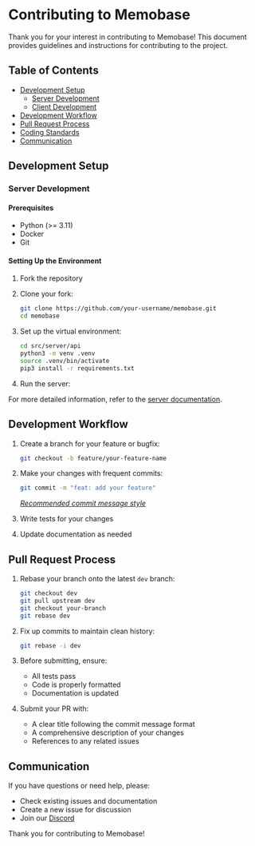 # Contributing to Memobase

Thank you for your interest in contributing to Memobase! This document provides guidelines and instructions for contributing to the project.

## Table of Contents
- [Development Setup](#development-setup)
  - [Server Development](#server-development)
  - [Client Development](#client-development)
- [Development Workflow](#development-workflow)
- [Pull Request Process](#pull-request-process)
- [Coding Standards](#coding-standards)
- [Communication](#communication)

## Development Setup

### Server Development

#### Prerequisites
- Python (>= 3.11)
- Docker
- Git

#### Setting Up the Environment
1. Fork the repository
2. Clone your fork:
   ```bash
   git clone https://github.com/your-username/memobase.git
   cd memobase
   ```

3. Set up the virtual environment:
   ```bash
   cd src/server/api
   python3 -m venv .venv
   source .venv/bin/activate
   pip3 install -r requirements.txt
   ```

4. Run the server:

For more detailed information, refer to the [server documentation](https://github.com/memodb-io/memobase/blob/main/src/server/readme.md).


## Development Workflow

1. Create a branch for your feature or bugfix:
   ```bash
   git checkout -b feature/your-feature-name
   ```

2. Make your changes with frequent commits:
   ```bash
   git commit -m "feat: add your feature"
   ```

   *[Recommended commit message style](https://www.conventionalcommits.org/en/v1.0.0/)*
   
3. Write tests for your changes

4. Update documentation as needed

## Pull Request Process

1. Rebase your branch onto the latest `dev` branch:
   ```bash
   git checkout dev
   git pull upstream dev
   git checkout your-branch
   git rebase dev
   ```

2. Fix up commits to maintain clean history:
   ```bash
   git rebase -i dev
   ```

3. Before submitting, ensure:
   - All tests pass
   - Code is properly formatted
   - Documentation is updated

4. Submit your PR with:
   - A clear title following the commit message format
   - A comprehensive description of your changes
   - References to any related issues

## Communication

If you have questions or need help, please:

- Check existing issues and documentation
- Create a new issue for discussion
- Join our [Discord](https://discord.com/invite/YdgwU4d9NB)

Thank you for contributing to Memobase!

